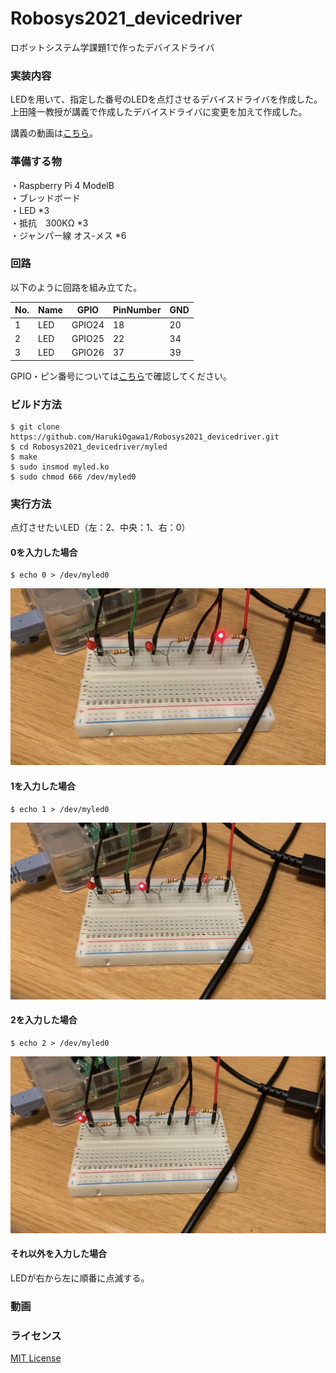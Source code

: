 # Robosys2021_devicedriver
ロボットシステム学課題1で作ったデバイスドライバ

### 実装内容
LEDを用いて、指定した番号のLEDを点灯させるデバイスドライバを作成した。<br>
上田隆一教授が講義で作成したデバイスドライバに変更を加えて作成した。

講義の動画は[こちら](https://youtu.be/xQW8-FNuboo)。

### 準備する物
・Raspberry Pi 4 ModelB<br>
・ブレッドボード<br>
・LED *3<br>
・抵抗　300KΩ *3<br>
・ジャンパー線 オス-メス *6<br>

### 回路
以下のように回路を組み立てた。

| No. | Name | GPIO | PinNumber | GND |
| ----- | ----- | ----- | ----- | ----- |
| 1 | LED | GPIO24 | 18 | 20 |
| 2 | LED | GPIO25 | 22 | 34 |
| 3 | LED | GPIO26 | 37 | 39 |

GPIO・ピン番号については[こちら](https://www.raspberrypi.com/documentation/computers/os.html)で確認してください。<br>
### ビルド方法
```
$ git clone https://github.com/HarukiOgawa1/Robosys2021_devicedriver.git
$ cd Robosys2021_devicedriver/myled
$ make
$ sudo insmod myled.ko
$ sudo chmod 666 /dev/myled0
```

### 実行方法
点灯させたいLED（左：2、中央：1、右：0）
#### 0を入力した場合
```
$ echo 0 > /dev/myled0
```
![right](https://github.com/HarukiOgawa1/university/blob/main/robosisu/myled/IMG_6150.jpg)

#### 1を入力した場合
```
$ echo 1 > /dev/myled0
```
![center](https://github.com/HarukiOgawa1/university/blob/main/robosisu/myled/IMG_6151.jpg)

#### 2を入力した場合
```
$ echo 2 > /dev/myled0
```
![left](https://github.com/HarukiOgawa1/university/blob/main/robosisu/myled/IMG_6152.jpg)

#### それ以外を入力した場合
LEDが右から左に順番に点滅する。

### 動画

### ライセンス
[MIT License](https://github.com/HarukiOgawa1/Robosys2021_devicedriver/blob/main/COPYING)
